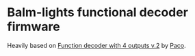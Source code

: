 Balm-lights functional decoder firmware
=======================================

Heavily based on [Function decoder with 4 outputs v.2](https://usuaris.tinet.cat/fmco/home_en.htm)
by [Paco](https://usuaris.tinet.cat/fmco/home_en.htm).
